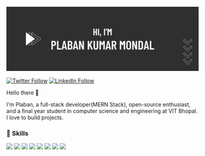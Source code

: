 ![Plaban's Github Banner](./assets/banner.png)

<!-- ![](https://komarev.com/ghpvc/?username=PlabanKr) -->
[![Twitter Follow](https://img.shields.io/badge/Twitter-Profile-informational?label=@PlabanKrMondal&logoColor=information&color=informational&logo=twitter&style=flat-square)](https://twitter.com/PlabanKrMondal)
[![LinkedIn Follow](https://img.shields.io/badge/LinkedIn-Profile-informational?label=Plaban-Kumar-Mondal&logoColor=blue&color=blue&logo=linkedin&style=flat-square)](https://www.linkedin.com/in/plaban-kumar-mondal)

Hello there :wave:

I'm Plaban, a full-stack developer(MERN Stack), open-source enthusiast, and a final year student in computer science and engineering at VIT Bhopal. I love to build projects.


### :briefcase: Skills

![](https://img.shields.io/badge/Code-React-informational?style=flat-square&logo=react&logoColor=white&color=blue)
![](https://img.shields.io/badge/Code-Next.Js-informational?style=flat-square&logo=next.js&logoColor=white&color=black)
![](https://img.shields.io/badge/Code-Javascript-informational?style=flat-square&logo=javascript&logoColor=white&color=yellow)
![](https://img.shields.io/badge/Code-MongoDB-informational?style=flat-square&logo=mongodb&logoColor=white&color=green)
![](https://img.shields.io/badge/Code-Node-informational?style=flat-square&logo=node.js&logoColor=white&color=success)
![](https://img.shields.io/badge/Code-Express.js-informational?style=flat-square&logo=express&logoColor=white&color=white)
![](https://img.shields.io/badge/Code-Java-informational?style=flat-square&logo=java&logoColor=white&color=important)
![](https://img.shields.io/badge/Code-C++-informational?style=flat-square&logo=C_plus_plus&logoColor=white&color=blue)

